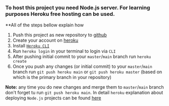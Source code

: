 ### To host this project you need Node.js server. For learning purposes Heroku free hosting can be used.

\*\*All of the steps bellow explain how

1. Push this project as new repository to [github](https://github.com/)
1. Create your account on [heroku](https://signup.heroku.com/)
1. Install [`Heroku CLI`](https://devcenter.heroku.com/articles/heroku-cli)
1. Run `heroku login` in your terminal to login via `CLI`
1. After pushing initial commit to your `master`/`main` branch run `heroku create`
1. Once you push any changes (or initial commit) to your `master`/`main` branch run `git push heroku main` or `git push heroku master` (based on which is the primary branch in your repository)

**Note:** any time you do new changes and merge them to `master`/`main` branch don't forget tu run `git push heroku main`.
In detail `heroku` explanation about deploying `Node.js` projects can be found [here](https://devcenter.heroku.com/articles/deploying-nodejs)
